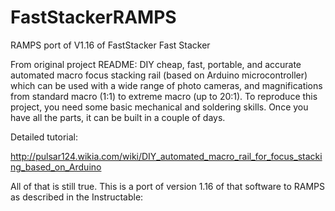 # FastStackerRAMPS
RAMPS port of V1.16 of FastStacker
Fast Stacker

From original project README:
DIY cheap, fast, portable, and accurate automated macro focus stacking rail (based on Arduino microcontroller) 
which can be used with a wide range of photo cameras, and magnifications from standard macro (1:1) to extreme 
macro (up to 20:1). To reproduce this project, you need some basic mechanical and soldering skills. 
Once you have all the parts, it can be built in a couple of days.

Detailed tutorial:

http://pulsar124.wikia.com/wiki/DIY_automated_macro_rail_for_focus_stacking_based_on_Arduino

All of that is still true. This is a port of version 1.16 of that software to RAMPS as described in the Instructable:
